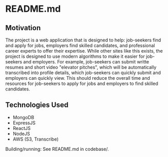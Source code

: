 # README.md

## Motivation
  The project is a web application that is designed to help: job-seekers find and apply for jobs, employers find skilled candidates, and professional career experts to offer their expertise. While other sites like this exists, the project is designed to use modern algorithms to make it easier for job-seekers and employers. For example, job-seekers can submit writte resumes and short video "elevator pitches", which will be automatically transcribed into profile details, which job-seekers can quickly submit and employers can quickly view. This should reduce the overall time and resources for job-seekers to apply for jobs and employers to find skilled candidates.

## Technologies Used
- MongoDB
- ExpressJS
- ReactJS
- NodeJS
- AWS (S3, Transcribe)

Building/running: See README.md in codebase/.
